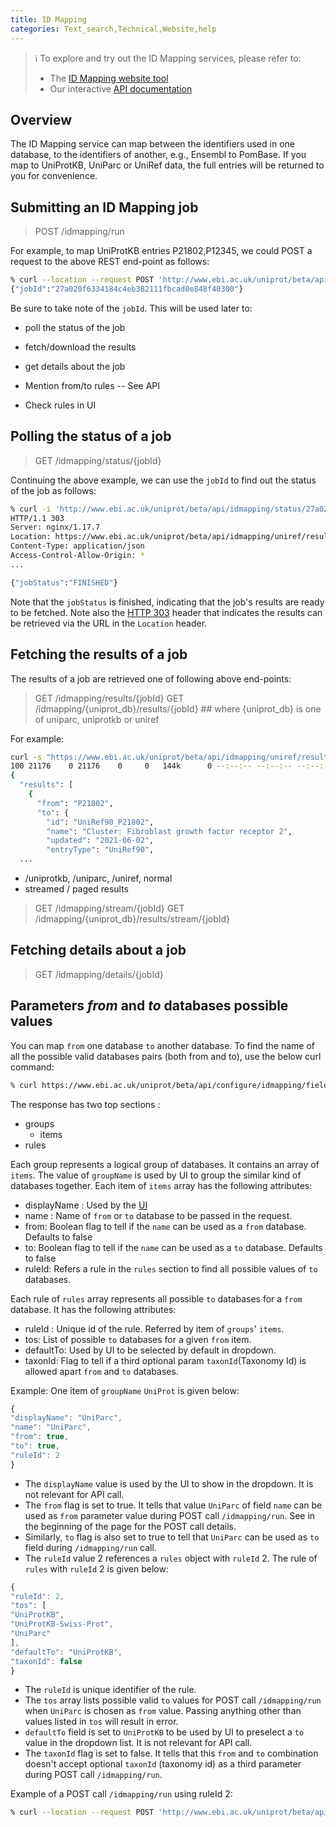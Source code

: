 ```yaml
---
title: ID Mapping
categories: Text_search,Technical,Website,help
---
```


> :information_source: To explore and try out the ID Mapping services, please refer to:
> * The [ID Mapping website tool](http://beta.uniprot.org/id-mapping)
> * Our interactive [API documentation](http://www.ebi.ac.uk/uniprot/beta/api/docs/?urls.primaryName=idmapping)

## Overview

The ID Mapping service can map between the identifiers used in one database, to the identifiers of another, e.g., 
Ensembl to PomBase. If you map to UniProtKB, UniParc or UniRef data, the full entries will be returned to you
for convenience.

## Submitting an ID Mapping job

> POST /idmapping/run

For example, to map UniProtKB entries P21802,P12345, we could POST a request to the above REST end-point as follows: 

```bash
% curl --location --request POST 'http://www.ebi.ac.uk/uniprot/beta/api/idmapping/run' --form 'ids="P21802,P12345"' --form 'from="UniProtKB_AC-ID"' --form 'to="UniRef90"'
{"jobId":"27a020f6334184c4eb382111fbcad0e848f40300"}
```
Be sure to take note of the `jobId`. This will be used later to:

* poll the status of the job
* fetch/download the results
* get details about the job
  
* Mention from/to rules -- See API
* Check rules in UI

## Polling the status of a job

> GET /idmapping/status/{jobId}

Continuing the above example, we can use the `jobId` to find out the status of the job as follows:

```bash
% curl -i 'http://www.ebi.ac.uk/uniprot/beta/api/idmapping/status/27a020f6334184c4eb382111fbcad0e848f40300'
HTTP/1.1 303 
Server: nginx/1.17.7
Location: https://www.ebi.ac.uk/uniprot/beta/api/idmapping/uniref/results/27a020f6334184c4eb382111fbcad0e848f40300
Content-Type: application/json
Access-Control-Allow-Origin: *
...

{"jobStatus":"FINISHED"}
```

Note that the `jobStatus` is finished, indicating that the job's results are ready to be fetched. Note also the [HTTP 303](https://httpstatuses.com/303)
header that indicates the results can be retrieved via the URL in the `Location` header. 

## Fetching the results of a job

The results of a job are retrieved one of following above end-points:
      
> GET /idmapping/results/{jobId}
> GET /idmapping/{uniprot_db}/results/{jobId} ## where {uniprot_db} is one of uniparc, uniprotkb or uniref

For example:
              
```bash
curl -s "https://www.ebi.ac.uk/uniprot/beta/api/idmapping/uniref/results/27a020f6334184c4eb382111fbcad0e848f40300" | jq
100 21176    0 21176    0     0   144k      0 --:--:-- --:--:-- --:--:--  144k
{
  "results": [
    {
      "from": "P21802",
      "to": {
        "id": "UniRef90_P21802",
        "name": "Cluster: Fibroblast growth factor receptor 2",
        "updated": "2021-06-02",
        "entryType": "UniRef90",
  ...
```


* /uniprotkb, /uniparc, /uniref, normal
* streamed / paged results

> GET /idmapping/stream/{jobId}
> GET /idmapping/{uniprot_db}/results/stream/{jobId}

## Fetching details about a job

> GET /idmapping/details/{jobId}

## Parameters _from_ and _to_ databases possible values

You can map `from` one database `to` another database. To find the name of all the possible valid databases pairs (both from and to), use the below curl command:

```bash
% curl https://www.ebi.ac.uk/uniprot/beta/api/configure/idmapping/fields
```
The response has two top sections :
- groups
    - items
- rules

Each group represents a logical group of databases. It contains an array of `items`.
The value of `groupName` is used by UI to group the similar kind of databases together.
Each item of `items` array has the following attributes:
- displayName : Used by the [UI](https://beta.uniprot.org/id-mapping)
- name : Name of `from` or `to` database to be passed in the request.
- from: Boolean flag to tell if the `name` can be used as a `from` database. Defaults to false
- to: Boolean flag to tell if the `name` can be used as a `to` database. Defaults to false
- ruleId: Refers a rule in the `rules` section to find all possible values of `to` databases.

Each rule of `rules` array represents all possible `to` databases for a `from` database.
It has the following attributes:

- ruleId : Unique id of the rule. Referred by item of `groups`' `items`.
- tos: List of possible `to` databases for a given `from` item.
- defaultTo: Used by  UI to be selected by default in dropdown.
- taxonId: Flag to tell if a third optional param `taxonId`(Taxonomy Id) is allowed apart `from` and `to` databases.

Example: One item of `groupName` `UniProt` is given below:
```js
{
"displayName": "UniParc",
"name": "UniParc",
"from": true,
"to": true,
"ruleId": 2
}
```
- The `displayName` value is used by the UI to show in the dropdown. It is not relevant for API call.
- The `from` flag is set to true. It tells that value `UniParc` of field `name` can be used as `from` parameter value during POST call `/idmapping/run`. See in the beginning of the page for the POST call details.
- Similarly, `to` flag is also set to true to tell that `UniParc` can be used as `to` field during  `/idmapping/run` call.
- The `ruleId` value 2 references a `rules` object with `ruleId` 2. The rule of `rules` with `ruleId` 2 is given below:
```js
{
"ruleId": 2,
"tos": [
"UniProtKB",
"UniProtKB-Swiss-Prot",
"UniParc"
],
"defaultTo": "UniProtKB",
"taxonId": false
}
```
- The `ruleId` is unique identifier of the rule.
- The `tos` array lists possible valid `to` values for POST call `/idmapping/run` when `UniParc` is chosen as `from` value. 
Passing anything other than values listed in `tos` will result in error.
- `defaultTo` field is set to `UniProtKB` to be used by UI to preselect a `to` value in the dropdown list. It is not relevant for API call.
- The `taxonId` flag is set to false. It tells that this `from` and `to` combination doesn't accept optional `taxonId` (taxonomy id) as a third parameter during  POST call `/idmapping/run`.

Example of a POST call `/idmapping/run` using ruleId 2:

```bash
% curl --location --request POST 'http://www.ebi.ac.uk/uniprot/beta/api/idmapping/run' --form 'ids="UPI0000000001,UPI0000000002"' --form 'from="UniParc"' --form 'to="UniProtKB"'
```